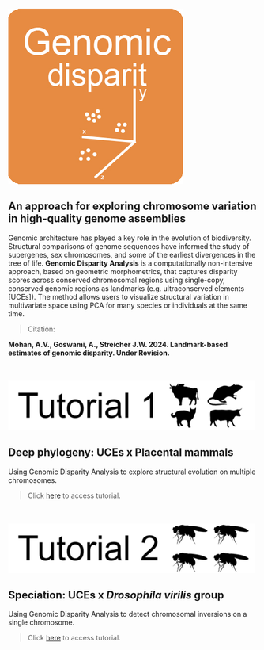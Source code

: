 ![Genomic-disparity](https://github.com/nhm-herpetology/Genomic-disparity/blob/main/Genomic-disparity.jpg)

## An approach for exploring chromosome variation in high-quality genome assemblies

Genomic architecture has played a key role in the evolution of biodiversity. Structural comparisons of genome sequences have informed the study of supergenes, sex chromosomes, and some of the earliest divergences in the tree of life. **Genomic Disparity Analysis** is a computationally non-intensive approach, based on geometric morphometrics, that captures disparity scores across conserved chromosomal regions using single-copy, conserved genomic regions as landmarks (e.g. ultraconserved elements [UCEs]). The method allows users to visualize structural variation in multivariate space using PCA for many species or individuals at the same time.

>Citation:

**Mohan, A.V., Goswami, A., Streicher J.W. 2024. Landmark-based estimates of genomic disparity. Under Revision.**

<br/>
<br/>

<img src="https://github.com/nhm-herpetology/Genomic-disparity/blob/main/Tutorial_1_header.jpg" width="500" height="100">

## Deep phylogeny:  UCEs x Placental mammals
Using Genomic Disparity Analysis to explore structural evolution on multiple chromosomes.

>Click [here](https://github.com/nhm-herpetology/genomic-disparity/tree/main/Mammal-uces/README.md) to access tutorial.

<br/>
<br/>

<img src="https://github.com/nhm-herpetology/Genomic-disparity/blob/main/Tutorial_2_header.jpg" width="500" height="100">

## Speciation: UCEs x _Drosophila virilis_ group
Using Genomic Disparity Analysis to detect chromosomal inversions on a single chromosome.

>Click [here](https://github.com/nhm-herpetology/genomic-disparity/tree/main/Drosophila-uces/README.md) to access tutorial. 

<br/>




